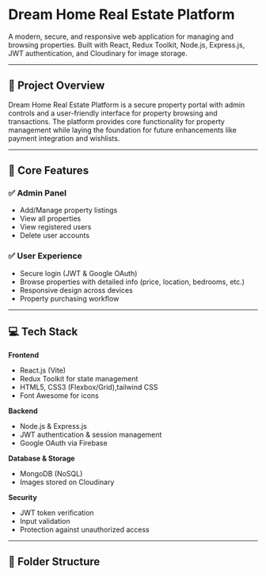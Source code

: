 # Dream Home Real Estate Platform

A modern, secure, and responsive web application for managing and browsing properties. Built with React, Redux Toolkit, Node.js, Express.js, JWT authentication, and Cloudinary for image storage.  

---

## 🚀 Project Overview

Dream Home Real Estate Platform is a secure property portal with admin controls and a user-friendly interface for property browsing and transactions. The platform provides core functionality for property management while laying the foundation for future enhancements like payment integration and wishlists.

---

## 🔑 Core Features

### ✅ Admin Panel
- Add/Manage property listings
- View all properties
- View registered users
- Delete user accounts

### ✅ User Experience
- Secure login (JWT & Google OAuth)
- Browse properties with detailed info (price, location, bedrooms, etc.)
- Responsive design across devices
- Property purchasing workflow

---

## 💻 Tech Stack

**Frontend**
- React.js (Vite)
- Redux Toolkit for state management
- HTML5, CSS3 (Flexbox/Grid),tailwind CSS
- Font Awesome for icons

**Backend**
- Node.js & Express.js
- JWT authentication & session management
- Google OAuth via Firebase

**Database & Storage**
- MongoDB (NoSQL)
- Images stored on Cloudinary

**Security**
- JWT token verification
- Input validation
- Protection against unauthorized access

---

## 📂 Folder Structure


